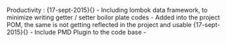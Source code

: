 Productivity :
{17-sept-2015}{} -  Including lombok data framework, to minimize writing getter / setter boilor plate codes 
	- Added into the project POM, the same is not getting reflected in the project and usable
{17-sept-2015}{} -  Include PMD Plugin to the code base
	- 
	